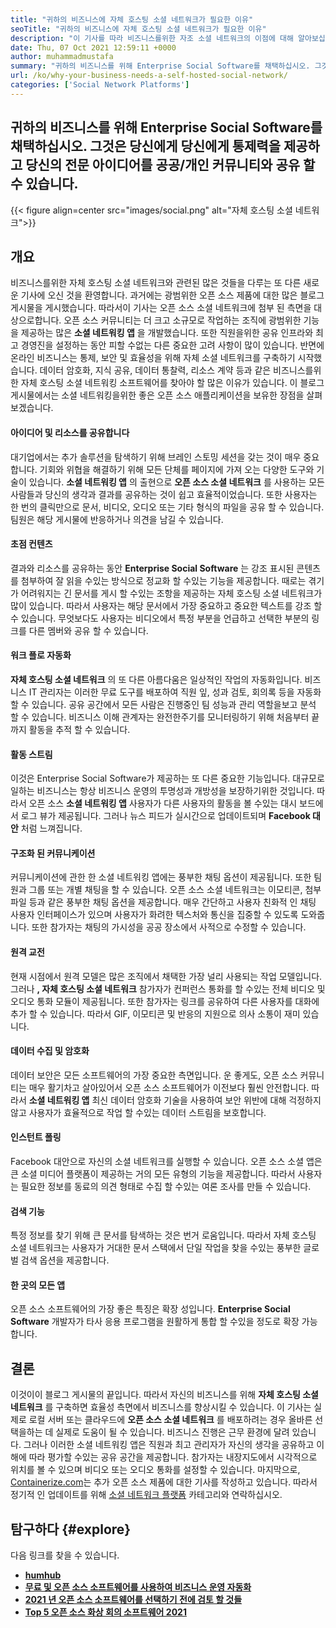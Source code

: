 ```yaml
---
title: "귀하의 비즈니스에 자체 호스팅 소셜 네트워크가 필요한 이유" 
seoTitle: "귀하의 비즈니스에 자체 호스팅 소셜 네트워크가 필요한 이유" 
description: "이 기사를 따라 비즈니스를위한 자조 소셜 네트워크의 이점에 대해 알아보십시오. 이를 통해 팀과 개인을위한 공개/개인 공간을 구축 할 수 있습니다." 
date: Thu, 07 Oct 2021 12:59:11 +0000
author: muhammadmustafa
summary: "귀하의 비즈니스를 위해 Enterprise Social Software를 채택하십시오. 그것은 당신에게 당신에게 통제력을 제공하고 당신의 전문 아이디어를 공공/개인 커뮤니티와 공유 할 수 있습니다." 
url: /ko/why-your-business-needs-a-self-hosted-social-network/
categories: ['Social Network Platforms']
---
```


## 귀하의 비즈니스를 위해 Enterprise Social Software를 채택하십시오. 그것은 당신에게 당신에게 통제력을 제공하고 당신의 전문 아이디어를 공공/개인 커뮤니티와 공유 할 수 있습니다.

{{< figure align=center src="images/social.png" alt="자체 호스팅 소셜 네트워크">}}


## 개요
비즈니스를위한 자체 호스팅 소셜 네트워크와 관련된 많은 것들을 다루는 또 다른 새로운 기사에 오신 것을 환영합니다. 과거에는 광범위한 오픈 소스 제품에 대한 많은 블로그 게시물을 게시했습니다. 따라서이 기사는 오픈 소스 소셜 네트워크에 첨부 된 측면을 대상으로합니다. 오픈 소스 커뮤니티는 더 크고 소규모로 작업하는 조직에 광범위한 기능을 제공하는 많은  **소셜 네트워킹 앱**  을 개발했습니다. 또한 직원을위한 공유 인프라와 최고 경영진을 설정하는 동안 피할 수없는 다른 중요한 고려 사항이 많이 있습니다.
반면에 온라인 비즈니스는 통제, 보안 및 효율성을 위해 자체 소셜 네트워크를 구축하기 시작했습니다. 데이터 암호화, 지식 공유, 데이터 통찰력, 리소스 계약 등과 같은 비즈니스를위한 자체 호스팅 소셜 네트워킹 소프트웨어를 찾아야 할 많은 이유가 있습니다. 이 블로그 게시물에서는 소셜 네트워킹을위한 좋은 오픈 소스 애플리케이션을 보유한 장점을 살펴 보겠습니다.

#### 아이디어 및 리소스를 공유합니다
대기업에서는 추가 솔루션을 탐색하기 위해 브레인 스토밍 세션을 갖는 것이 매우 중요합니다. 기회와 위협을 해결하기 위해 모든 단체를 페이지에 가져 오는 다양한 도구와 기술이 있습니다.  **소셜 네트워킹 앱** 의 출현으로 **오픈 소스 소셜 네트워크**  를 사용하는 모든 사람들과 당신의 생각과 결과를 공유하는 것이 쉽고 효율적이었습니다. 또한 사용자는 한 번의 클릭만으로 문서, 비디오, 오디오 또는 기타 형식의 파일을 공유 할 수 있습니다. 팀원은 해당 게시물에 반응하거나 의견을 남길 수 있습니다.

#### 초점 컨텐츠
결과와 리소스를 공유하는 동안  **Enterprise Social Software**  는 강조 표시된 콘텐츠를 첨부하여 잘 읽을 수있는 방식으로 정교화 할 수있는 기능을 제공합니다. 때로는 겪기가 어려워지는 긴 문서를 게시 할 수있는 조항을 제공하는 자체 호스팅 소셜 네트워크가 많이 있습니다. 따라서 사용자는 해당 문서에서 가장 중요하고 중요한 텍스트를 강조 할 수 있습니다. 무엇보다도 사용자는 비디오에서 특정 부분을 언급하고 선택한 부분의 링크를 다른 멤버와 공유 할 수 있습니다.

#### 워크 플로 자동화
 **자체 호스팅 소셜 네트워크** 의 또 다른 아름다움은 일상적인 작업의 자동화입니다. 비즈니스 IT 관리자는 이러한 무료 도구를 배포하여 직원 잎, 성과 검토, 회의록 등을 자동화 할 수 있습니다. 공유 공간에서 모든 사람은 진행중인 팀 성능과 관리 역할을보고 분석 할 수 있습니다. 비즈니스 이해 관계자는 완전한주기를 모니터링하기 위해 처음부터 끝까지 활동을 추적 할 수 있습니다.

#### 활동 스트림
이것은 Enterprise Social Software가 제공하는 또 다른 중요한 기능입니다. 대규모로 일하는 비즈니스는 항상 비즈니스 운영의 투명성과 개방성을 보장하기위한 것입니다. 따라서 오픈 소스  **소셜 네트워킹 앱** 사용자가 다른 사용자의 활동을 볼 수있는 대시 보드에서 로그 뷰가 제공됩니다. 그러나 뉴스 피드가 실시간으로 업데이트되며 **Facebook 대안**  처럼 느껴집니다.

#### 구조화 된 커뮤니케이션
커뮤니케이션에 관한 한 소셜 네트워킹 앱에는 풍부한 채팅 옵션이 제공됩니다. 또한 팀원과 그룹 또는 개별 채팅을 할 수 있습니다. 오픈 소스 소셜 네트워크는 이모티콘, 첨부 파일 등과 같은 풍부한 채팅 옵션을 제공합니다. 매우 간단하고 사용자 친화적 인 채팅 사용자 인터페이스가 있으며 사용자가 화려한 텍스처와 통신을 집중할 수 있도록 도와줍니다. 또한 참가자는 채팅의 가시성을 공공 장소에서 사적으로 수정할 수 있습니다.

#### 원격 교전
현재 시점에서 원격 모델은 많은 조직에서 채택한 가장 널리 사용되는 작업 모델입니다. 그러나  **, 자체 호스팅 소셜 네트워크**  참가자가 컨퍼런스 통화를 할 수있는 전체 비디오 및 오디오 통화 모듈이 제공됩니다. 또한 참가자는 링크를 공유하여 다른 사용자를 대화에 추가 할 수 있습니다. 따라서 GIF, 이모티콘 및 반응의 지원으로 의사 소통이 재미 있습니다.

#### 데이터 수집 및 암호화
데이터 보안은 모든 소프트웨어의 가장 중요한 측면입니다. 운 좋게도, 오픈 소스 커뮤니티는 매우 활기차고 살아있어서 오픈 소스 소프트웨어가 이전보다 훨씬 안전합니다. 따라서  **소셜 네트워킹 앱**  최신 데이터 암호화 기술을 사용하여 보안 위반에 대해 걱정하지 않고 사용자가 효율적으로 작업 할 수있는 데이터 스트림을 보호합니다.

#### 인스턴트 폴링
Facebook 대안으로 자신의 소셜 네트워크를 실행할 수 있습니다. 오픈 소스 소셜 앱은 큰 소셜 미디어 플랫폼이 제공하는 거의 모든 유형의 기능을 제공합니다. 따라서 사용자는 필요한 정보를 동료의 의견 형태로 수집 할 수있는 여론 조사를 만들 수 있습니다.

#### 검색 기능
특정 정보를 찾기 위해 큰 문서를 탐색하는 것은 번거 로움입니다. 따라서 자체 호스팅 소셜 네트워크는 사용자가 거대한 문서 스택에서 단일 작업을 찾을 수있는 풍부한 글로벌 검색 옵션을 제공합니다.

#### 한 곳의 모든 앱
오픈 소스 소프트웨어의 가장 좋은 특징은 확장 성입니다.  **Enterprise Social Software**  개발자가 타사 응용 프로그램을 원활하게 통합 할 수있을 정도로 확장 가능합니다.

## 결론
이것이이 블로그 게시물의 끝입니다. 따라서 자신의 비즈니스를 위해  **자체 호스팅 소셜 네트워크** 를 구축하면 효율성 측면에서 비즈니스를 향상시킬 수 있습니다. 이 기사는 실제로 로컬 서버 또는 클라우드에 **오픈 소스 소셜 네트워크**  를 배포하려는 경우 올바른 선택을하는 데 실제로 도움이 될 수 있습니다. 비즈니스 진행은 근무 환경에 달려 있습니다. 그러나 이러한 소셜 네트워킹 앱은 직원과 최고 관리자가 자신의 생각을 공유하고 이해에 따라 평가할 수있는 공유 공간을 제공합니다. 참가자는 내장지도에서 시각적으로 위치를 볼 수 있으며 비디오 또는 오디오 통화를 설정할 수 있습니다.
마지막으로, [Containerize.com][1]는 추가 오픈 소스 제품에 대한 기사를 작성하고 있습니다. 따라서 정기적 인 업데이트를 위해 [소셜 네트워크 플랫폼][2] 카테고리와 연락하십시오.

## 탐구하다 {#explore}

다음 링크를 찾을 수 있습니다.
*  **[humhub][3]**  
*  **[무료 및 오픈 소스 소프트웨어를 사용하여 비즈니스 운영 자동화][4]**  
*  **[2021 년 오픈 소스 소프트웨어를 선택하기 전에 검토 할 것들][5]**  
* [  **Top 5 오픈 소스 화상 회의 소프트웨어 2021**  ][6]



 [1]: https://www.containerize.com/
 [2]: https://products.containerize.com/social-network-platforms/
 [3]: https://products.containerize.com/social-network-platforms/humhub/
 [4]: https://blog.containerize.com/blogging/automate-business-operations-using-open-source-software/
 [5]: https://blog.containerize.com/cmdb-software/things-to-review-before-opting-open-source-software-in-2021/
 [6]: https://blog.containerize.com/video-conferencing-software/top-5-open-source-video-conferencing-software-of-2021/
